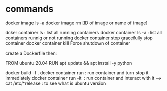 # commands
docker image ls -a
docker image rm [ID of image or name of image]

dcker container ls   : list all running containers
docker container ls -a   : list all containers runnig or not running
docker container stop <container ID>
   gracefully stop container
docker container kill <hash>
   Force shutdown of container


create a Dockerfile then:
  
  FROM ubuntu:20.04
  RUN apt update && apt install -y python
  
docker build -f <arbitary name for cantainer> .
docker container run <name we created in past step>   : run container and turn stop it immediately
docker container run -it <image name>     : run container and interact with it
        --> cat /etc/*release   :  to see what is ubuntu version
